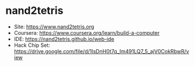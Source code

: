 # nand2tetris
- Site: https://www.nand2tetris.org
- Coursera: https://www.coursera.org/learn/build-a-computer
- IDE: https://nand2tetris.github.io/web-ide
- Hack Chip Set: https://drive.google.com/file/d/1IsDnH0t7q_Im491LQ7_5_ajV0CokRbwR/view
